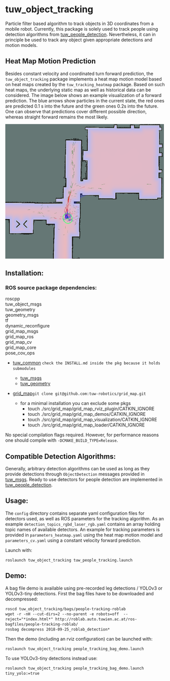 tuw_object_tracking
===

Particle filter based algorithm to track objects in 3D coordinates from a mobile robot. 
Currently, this package is solely used to track people using detection algorithms from [tuw_people_detection](https://github.com/tuw-robotics/tuw_people_detection).
Nevertheless, it can in principle be used to track any object given appropriate detections and motion models.

## Heat Map Motion Prediction

Besides constant velocity and coordinated turn forward prediction, the `tuw_object_tracking` package implements a heat map motion model based on heat maps created by the `tuw_tracking_heatmap` package. Based on such heat maps, the underlying static map as well as historical data can be considered. The image below shows an example visualization of a forward prediction. The blue arrows show particles in the current state, the red ones are predicted 0.1 s into the future and the green ones 0.2s into the future. One can observe that predictions cover different possible direction, whereas straight forward remains the most likely. 

<img src="https://github.com/tuw-robotics/tuw_object_estimation/blob/master/tuw_object_tracking/res/particle_prediction.png" width="500"/>

## Installation:

### ROS source package dependencies:
  roscpp  
  tuw_object_msgs  
  tuw_geometry  
  geometry_msgs  
  tf  
  dynamic_reconfigure  
  grid_map_msgs  
  grid_map_ros  
  grid_map_cv  
  grid_map_core  
  pose_cov_ops  

* [tuw_common](https://github.com/tuw-robotics/tuw_common) ```check the INSTALL.md inside the pkg because it holds submodules```
  * [tuw_msgs](https://github.com/tuw-robotics/tuw_msgs)
  * [tuw_geometry](https://github.com/tuw-robotics/tuw_geometry)

* [grid_map](https://github.com/tuw-robotics/grid_map)```git clone git@github.com:tuw-robotics/grid_map.git```
  * for a minimal installation you can exclude some pkgs 
    * touch ./src/grid_map/grid_map_rviz_plugin/CATKIN_IGNORE
    * touch ./src/grid_map/grid_map_demos/CATKIN_IGNORE
    * touch ./src/grid_map/grid_map_visualization/CATKIN_IGNORE
    * touch ./src/grid_map/grid_map_loader/CATKIN_IGNORE

No special compilation flags required. However, for performance reasons one should compile with ```-DCMAKE_BUILD_TYPE=Release```.
    
## Compatible Detection Algorithms:

Generally, arbitrary detection algorithms can be used as long as they provide detections through
```ObjectDetection``` messages provided in [tuw_msgs](https://github.com/tuw-robotics/tuw_msgs).
Ready to use detectors for people detection are implemented in [tuw_people_detection]().

## Usage:

The ```config``` directory contains separate yaml configuration files for detectors used, as well as ROS parameters for the tracking algorithm.
As an example ```detection_topics_rgbd_laser_rgb.yaml``` contains an array holding topic names of available detectors. 
An example for tracking parameters is provided in ```parameters_heatmap.yaml``` using the heat map motion model and ```parameters_cv.yaml``` using a constant velocity forward prediction.

Launch with:
```
roslaunch tuw_object_tracking tuw_people_tracking.launch
```

## Demo:

A bag file demo is available using pre-recorded leg detections / YOLOv3 or YOLOv3-tiny detections.
First the bag files have to be downloaded and decompressed:
```
roscd tuw_object_tracking/bags/people-tracking-roblab
wget -r -nH --cut-dirs=2 --no-parent -e robots=off  --reject="*index.html*" http://roblab.auto.tuwien.ac.at/ros-bagfiles/people-tracking-roblab/
rosbag decompress 2018-09-25_roblab_detection*
```
Then the demo (including an rviz configuration) can be launched with:
```
roslaunch tuw_object_tracking people_tracking_bag_demo.launch
```
To use YOLOv3-tiny detections instead use:
```
roslaunch tuw_object_tracking people_tracking_bag_demo.launch tiny_yolo:=true
```
